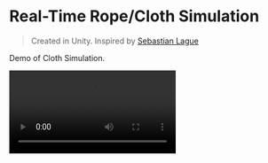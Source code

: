 # Real-Time Rope/Cloth Simulation

> Created in Unity. Inspired by [Sebastian Lague](https://youtu.be/PGk0rnyTa1U)

Demo of Cloth Simulation.

![Demo-Video](./Videos/rope_sim_demo.mp4)

